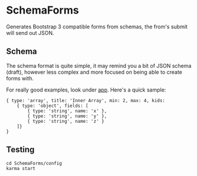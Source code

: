 SchemaForms
===========

Generates Bootstrap 3 compatible forms from schemas, the from's submit will send out JSON.

Schema
------
The schema format is quite simple, it may remind you a bit of JSON schema (draft), however less complex and more
focused on being able to create forms with.

For really good examples, look under [app](/app). Here's a quick sample:


	{ type: 'array', title: 'Inner Array', min: 2, max: 4, kids:
		{ type: 'object', fields: [
			{ type: 'string', name: 'x' },
			{ type: 'string', name: 'y' },
			{ type: 'string', name: 'z' }
		]}
	}

Testing
-------
	cd SchemaForms/config
	karma start

